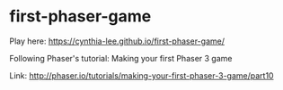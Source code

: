# first-phaser-game

Play here: https://cynthia-lee.github.io/first-phaser-game/

Following Phaser's tutorial: Making your first Phaser 3 game

Link: http://phaser.io/tutorials/making-your-first-phaser-3-game/part10
